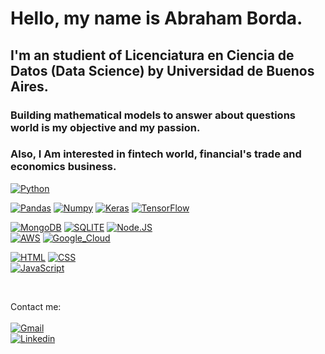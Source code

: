 # Hello, my name is Abraham Borda.

## I'm an studient of Licenciatura en Ciencia de Datos (Data Science) by Universidad de Buenos Aires. 
### Building mathematical models to answer about questions world is my objective and my passion.
### Also, I Am interested in fintech world, financial's trade and economics business.

[![Python](https://img.shields.io/badge/Python-3776AB?style=for-the-badge&logo=python&logoColor=101010)]()
</br>

[![Pandas](https://img.shields.io/badge/pandas%20-%23150458.svg?&style=for-the-badge&logo=pandas&logoColor=white)]()
[![Numpy](https://img.shields.io/badge/numpy%20-%23013243.svg?&style=for-the-badge&logo=numpy&logoColor=white)]()
[![Keras](https://img.shields.io/badge/Keras%20-%23D00000.svg?&style=for-the-badge&logo=Keras&logoColor=white)]()
[![TensorFlow](https://img.shields.io/badge/TensorFlow%20-%23FF6F00.svg?&style=for-the-badge&logo=TensorFlow&logoColor=white)]()

[![MongoDB](https://img.shields.io/badge/MongoDB-47A248?style=for-the-badge&logo=mongodb&logoColor=white&labelColor=101010)]()
[![SQLITE](https://img.shields.io/badge/sqlite-%2307405e.svg?&style=for-the-badge&logo=sqlite&logoColor=white)]()
[![Node.JS](https://img.shields.io/badge/Node.JS-339933?style=for-the-badge&logo=node.js&logoColor=white&labelColor=101010)]()
</br>
[![AWS](https://img.shields.io/badge/AWS-232F3E?style=for-the-badge&logo=amazon-aws&logoColor=white&labelColor=101010)]()
[![Google_Cloud](https://img.shields.io/badge/Google_Cloud-4285F4?style=for-the-badge&logo=google_cloud&logoColor=white&labelColor=101010)]() </br>

[![HTML](https://img.shields.io/badge/HTML5-E34F26?style=for-the-badge&logo=html5&logoColor=white)]() 
[![CSS](https://img.shields.io/badge/CSS3-1572B6?style=for-the-badge&logo=css3&logoColor=white)]() </br>
[![JavaScript](https://img.shields.io/badge/JavaScript-323330?style=for-the-badge&logo=javascript&logoColor=F7DF1E)]() 






</br>

Contact me: </br> </br>
[![Gmail](https://img.shields.io/badge/Gmail-D14836?style=for-the-badge&logo=gmail&logoColor=white)](mailto:abraham.borda.1990@gmail.com) </br>
[![Linkedin](https://img.shields.io/badge/LinkedIn-0077B5?style=for-the-badge&logo=linkedin&logoColor=white)](mailto:https://www.linkedin.com/in/abraham-borda/)
